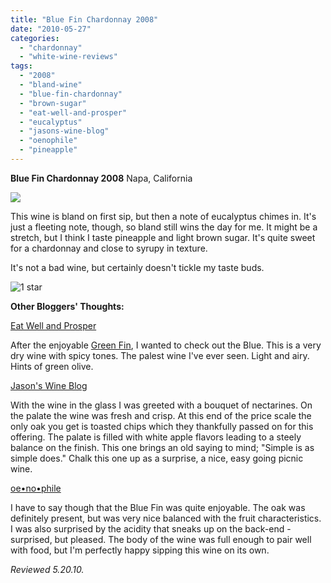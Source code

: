 ```yaml
---
title: "Blue Fin Chardonnay 2008"
date: "2010-05-27"
categories:
  - "chardonnay"
  - "white-wine-reviews"
tags:
  - "2008"
  - "bland-wine"
  - "blue-fin-chardonnay"
  - "brown-sugar"
  - "eat-well-and-prosper"
  - "eucalyptus"
  - "jasons-wine-blog"
  - "oenophile"
  - "pineapple"
---
```


**Blue Fin Chardonnay 2008** Napa, California

![](http://www.rebeccagomezfarrell.com/gourmez/photos/bluefinchard.JPG)

This wine is bland on first sip, but then a note of eucalyptus chimes in. It's just a fleeting note, though, so bland still wins the day for me. It might be a stretch, but I think I taste pineapple and light brown sugar. It's quite sweet for a chardonnay and close to syrupy in texture.

It's not a bad wine, but certainly doesn't tickle my taste buds.




<div class="caption">

![1 star](http://s3.amazonaws.com/thegourmez-wpmedia/2009/04/rating_olive1.gif "rating_olive1")</div>
  **Other Bloggers' Thoughts:**

[Eat Well and Prosper](http://eatwellandprosper.blogspot.com/2010/04/wine-of-week-blue-fin-2008-chardonnay.html)

After the enjoyable [Green Fin](http://eatwellandprosper.blogspot.com/2010/03/wine-of-week-green-fin-2009-table-white.html), I wanted to check out the Blue. This is a very dry wine with spicy tones. The palest wine I've ever seen. Light and airy. Hints of green olive.

[Jason's Wine Blog](http://jasonswineblog.com/2009/06/15/2008-blue-fin-chardonnay/)

With the wine in the glass I was greeted with a bouquet of nectarines. On the palate the wine was fresh and crisp. At this end of the price scale the only oak you get is toasted chips which they thankfully passed on for this offering. The palate is filled with white apple flavors leading to a steely balance on the finish. This one brings an old saying to mind; "Simple is as simple does." Chalk this one up as a surprise, a nice, easy going picnic wine.

[oe•no•phile](http://blog.oe-no-phile.com/2009/05/blue-fin-special-in-aisle-2.html)

I have to say though that the Blue Fin was quite enjoyable. The oak was definitely present, but was very nice balanced with the fruit characteristics. I was also surprised by the acidity that sneaks up on the back-end - surprised, but pleased. The body of the wine was full enough to pair well with food, but I'm perfectly happy sipping this wine on its own.

_Reviewed 5.20.10._
